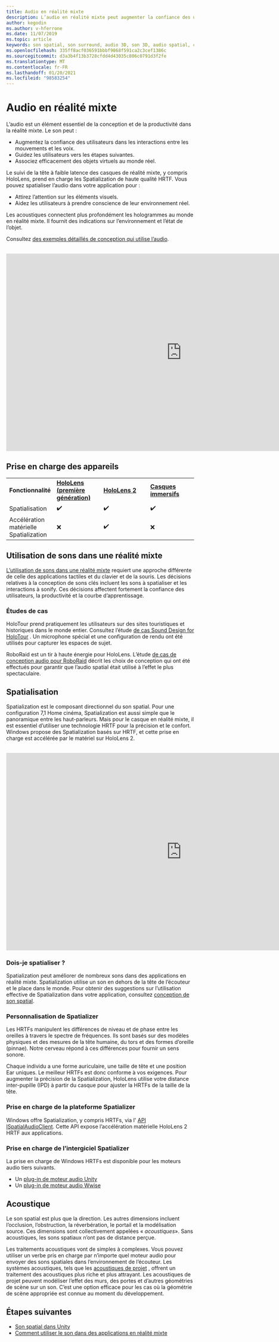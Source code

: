 ```yaml
---
title: Audio en réalité mixte
description: L’audio en réalité mixte peut augmenter la confiance des utilisateurs dans les interactions entre les interfaces utilisateur et plonger les utilisateurs dans l’expérience.
author: kegodin
ms.author: v-hferrone
ms.date: 11/07/2019
ms.topic: article
keywords: son spatial, son surround, audio 3D, son 3D, audio spatial, casque de réalité mixte, casque Windows Mixed realisation, casque de réalité virtuelle, HoloLens, MRTK, kit de fonctions de réalité mixte, études de cas, acoustiques
ms.openlocfilehash: 335ff8acf036591bbbf9868f591ca2c3cef1386c
ms.sourcegitcommit: d3a3b4f13b3728cfdd4d43035c806c0791d3f2fe
ms.translationtype: MT
ms.contentlocale: fr-FR
ms.lasthandoff: 01/20/2021
ms.locfileid: "98583254"
---
```

# <a name="audio-in-mixed-reality"></a>Audio en réalité mixte

L’audio est un élément essentiel de la conception et de la productivité dans la réalité mixte. Le son peut :
* Augmentez la confiance des utilisateurs dans les interactions entre les mouvements et les voix.
* Guidez les utilisateurs vers les étapes suivantes.
* Associez efficacement des objets virtuels au monde réel.

Le suivi de la tête à faible latence des casques de réalité mixte, y compris HoloLens, prend en charge les Spatialization de haute qualité HRTF. Vous pouvez spatialiser l’audio dans votre application pour :
* Attirez l’attention sur les éléments visuels.
* Aidez les utilisateurs à prendre conscience de leur environnement réel.

Les acoustiques connectent plus profondément les hologrammes au monde en réalité mixte. Il fournit des indications sur l’environnement et l’état de l’objet.

Consultez [des exemples détaillés de conception qui utilise l’audio](spatial-sound-design.md).

<br>

<iframe width="940" height="530" src="https://www.youtube.com/embed/PTPvx7mDon4" frameborder="0" allow="accelerometer; autoplay; encrypted-media; gyroscope; picture-in-picture" allowfullscreen></iframe>

## <a name="device-support"></a>Prise en charge des appareils

<table>
    <colgroup>
    <col width="25%" />
    <col width="25%" />
    <col width="25%" />
    <col width="25%" />
    </colgroup>
    <tr>
        <td><strong>Fonctionnalité</strong></td>
        <td><a href="/hololens/hololens1-hardware"><strong>HoloLens (première génération)</strong></a></td>
        <td><a href="https://docs.microsoft.com/hololens/hololens2-hardware"><strong>HoloLens 2</strong></td>
        <td><a href="../discover/immersive-headset-hardware-details.md"><strong>Casques immersifs</strong></a></td>
    </tr>
     <tr>
        <td>Spatialisation</td>
        <td>✔️</td>
        <td>✔️</td>
        <td>✔️</td>
    </tr>
     <tr>
        <td>Accélération matérielle Spatialization</td>
        <td>❌</td>
        <td>✔️</td>
        <td>❌</td>
    </tr>
</table>

## <a name="use-of-sounds-in-mixed-reality"></a>Utilisation de sons dans une réalité mixte

[L’utilisation de sons dans une réalité mixte](spatial-sound-design.md) requiert une approche différente de celle des applications tactiles et du clavier et de la souris. Les décisions relatives à la conception de sons clés incluent les sons à spatialiser et les interactions à sonify. Ces décisions affectent fortement la confiance des utilisateurs, la productivité et la courbe d’apprentissage.

### <a name="case-studies"></a>Études de cas

HoloTour prend pratiquement les utilisateurs sur des sites touristiques et historiques dans le monde entier. Consultez l’étude [de cas Sound Design for HoloTour](case-study-spatial-sound-design-for-holotour.md) . Un microphone spécial et une configuration de rendu ont été utilisés pour capturer les espaces de sujet.

RoboRaid est un tir à haute énergie pour HoloLens. L’étude [de cas de conception audio pour RoboRaid](case-study-using-spatial-sound-in-roboraid.md) décrit les choix de conception qui ont été effectués pour garantir que l’audio spatial était utilisé à l’effet le plus spectaculaire.

## <a name="spatialization"></a>Spatialisation

Spatialization est le composant directionnel du son spatial. Pour une configuration 7,1 Home cinéma, Spatialization est aussi simple que le panoramique entre les haut-parleurs. Mais pour le casque en réalité mixte, il est essentiel d’utiliser une technologie HRTF pour la précision et le confort. Windows propose des Spatialization basés sur HRTF, et cette prise en charge est accélérée par le matériel sur HoloLens 2.

<br>

<iframe width="940" height="530" src="https://www.youtube.com/embed/aB3TDjYklmo" frameborder="0" allow="accelerometer; autoplay; encrypted-media; gyroscope; picture-in-picture" allowfullscreen></iframe>

### <a name="should-i-spatialize"></a>Dois-je spatialiser ?

Spatialization peut améliorer de nombreux sons dans des applications en réalité mixte. Spatialization utilise un son en dehors de la tête de l’écouteur et le place dans le monde. Pour obtenir des suggestions sur l’utilisation effective de Spatialization dans votre application, consultez [conception de son spatial](spatial-sound-design.md).

### <a name="spatializer-personalization"></a>Personnalisation de Spatializer

Les HRTFs manipulent les différences de niveau et de phase entre les oreilles à travers le spectre de fréquences. Ils sont basés sur des modèles physiques et des mesures de la tête humaine, du tors et des formes d’oreille (pinnae). Notre cerveau répond à ces différences pour fournir un sens sonore.

Chaque individu a une forme auriculaire, une taille de tête et une position Ear uniques. Le meilleur HRTFs est donc conforme à vos exigences. Pour augmenter la précision de la Spatialization, HoloLens utilise votre distance inter-pupille (IPD) à partir du casque pour ajuster la HRTFs de la taille de la tête.

### <a name="spatializer-platform-support"></a>Prise en charge de la plateforme Spatializer

Windows offre Spatialization, y compris HRTFs, via l' [API ISpatialAudioClient](/windows/win32/coreaudio/spatial-sound). Cette API expose l’accélération matérielle HoloLens 2 HRTF aux applications.

### <a name="spatializer-middleware-support"></a>Prise en charge de l’intergiciel Spatializer

La prise en charge de Windows HRTFs est disponible pour les moteurs audio tiers suivants.
* Un [plug-in de moteur audio Unity](../develop/unity/spatial-sound-in-unity.md)
* Un [plug-in de moteur audio Wwise](https://www.audiokinetic.com/products/plug-ins/msspatial/)

## <a name="acoustics"></a>Acoustique

Le son spatial est plus que la direction. Les autres dimensions incluent l’occlusion, l’obstruction, la réverbération, le portail et la modélisation source. Ces dimensions sont collectivement appelées « *acoustiques*». Sans acoustiques, les sons spatiaux n’ont pas de distance perçue.

Les traitements acoustiques vont de simples à complexes. Vous pouvez utiliser un verbe pris en charge par n’importe quel moteur audio pour envoyer des sons spatiales dans l’environnement de l’écouteur. Les systèmes acoustiques, tels que les [acoustiques de projet](/gaming/acoustics/what-is-acoustics)  , offrent un traitement des acoustiques plus riche et plus attrayant. Les acoustiques de projet peuvent modéliser l’effet des murs, des portes et d’autres géométries de scène sur un son. C’est une option efficace pour les cas où la géométrie de scène appropriée est connue au moment du développement.

## <a name="next-steps"></a>Étapes suivantes

- [Son spatial dans Unity](../develop/unity/spatial-sound-in-unity.md)
- [Comment utiliser le son dans des applications en réalité mixte](spatial-sound-design.md)